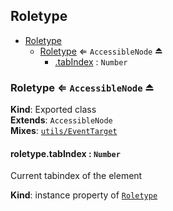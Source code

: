 
<base href="//D:/Personal/autotility/docs/">
<link rel="stylesheet" href="./dist/style.css" />
<a name="module_Roletype"></a>

## Roletype

* [Roletype](#module_Roletype)
    * [Roletype](#exp_module_Roletype--Roletype) ⇐ <code>AccessibleNode</code> ⏏
        * [.tabIndex](#module_Roletype--Roletype+tabIndex) : <code>Number</code>

<a name="exp_module_Roletype--Roletype"></a>

### Roletype ⇐ <code>AccessibleNode</code> ⏏
**Kind**: Exported class  
**Extends**: <code>AccessibleNode</code>  
**Mixes**: [<code>utils/EventTarget</code>](#module_utils/EventTarget)  
<a name="module_Roletype--Roletype+tabIndex"></a>

#### roletype.tabIndex : <code>Number</code>
Current tabindex of the element

**Kind**: instance property of [<code>Roletype</code>](#exp_module_Roletype--Roletype)  

<script src="./dist/bundle.js" /></script>
		